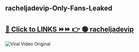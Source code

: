 
 ## racheljadevip-Only-Fans-Leaked

# <h2><a href="https://clipsfans.com/racheljadevip&ref=git">🔗 Click to LINKS ⏩⏩ 👉 🟢 racheljadevip </a></h2>

<a href="https://clipsfans.com/racheljadevip&ref=git" rel="nofollow" data-target="animated-image.originalLink"><img src="https://i.ibb.co.com/xMMVF88/686577567.gif" alt="Viral Video Original" style="max-width: 100%; display: inline-block;" data-target="animated-image.originalImage"></a>
